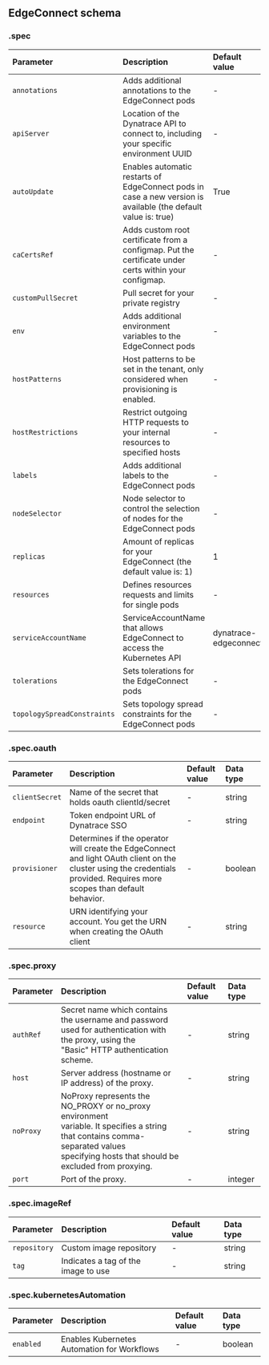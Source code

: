 ## EdgeConnect schema

### .spec

|Parameter|Description|Default value|Data type|
|:-|:-|:-|:-|
|`annotations`|Adds additional annotations to the EdgeConnect pods|-|object|
|`apiServer`|Location of the Dynatrace API to connect to, including your specific environment UUID|-|string|
|`autoUpdate`|Enables automatic restarts of EdgeConnect pods in case a new version is available (the default value is: true)|True|boolean|
|`caCertsRef`|Adds custom root certificate from a configmap. Put the certificate under certs within your configmap.|-|string|
|`customPullSecret`|Pull secret for your private registry|-|string|
|`env`|Adds additional environment variables to the EdgeConnect pods|-|array|
|`hostPatterns`|Host patterns to be set in the tenant, only considered when provisioning is enabled.|-|array|
|`hostRestrictions`|Restrict outgoing HTTP requests to your internal resources to specified hosts|-|array|
|`labels`|Adds additional labels to the EdgeConnect pods|-|object|
|`nodeSelector`|Node selector to control the selection of nodes for the EdgeConnect pods|-|object|
|`replicas`|Amount of replicas for your EdgeConnect (the default value is: 1)|1|integer|
|`resources`|Defines resources requests and limits for single pods|-|object|
|`serviceAccountName`|ServiceAccountName that allows EdgeConnect to access the Kubernetes API|dynatrace-edgeconnect|string|
|`tolerations`|Sets tolerations for the EdgeConnect pods|-|array|
|`topologySpreadConstraints`|Sets topology spread constraints for the EdgeConnect pods|-|array|

### .spec.oauth

|Parameter|Description|Default value|Data type|
|:-|:-|:-|:-|
|`clientSecret`|Name of the secret that holds oauth clientId/secret|-|string|
|`endpoint`|Token endpoint URL of Dynatrace SSO|-|string|
|`provisioner`|Determines if the operator will create the EdgeConnect and light OAuth client on the cluster using the credentials provided. Requires more scopes than default behavior.|-|boolean|
|`resource`|URN identifying your account. You get the URN when creating the OAuth client|-|string|

### .spec.proxy

|Parameter|Description|Default value|Data type|
|:-|:-|:-|:-|
|`authRef`|Secret name which contains the username and password used for authentication with the proxy, using the<br/>"Basic" HTTP authentication scheme.|-|string|
|`host`|Server address (hostname or IP address) of the proxy.|-|string|
|`noProxy`|NoProxy represents the NO_PROXY or no_proxy environment<br/>variable. It specifies a string that contains comma-separated values<br/>specifying hosts that should be excluded from proxying.|-|string|
|`port`|Port of the proxy.|-|integer|

### .spec.imageRef

|Parameter|Description|Default value|Data type|
|:-|:-|:-|:-|
|`repository`|Custom image repository|-|string|
|`tag`|Indicates a tag of the image to use|-|string|

### .spec.kubernetesAutomation

|Parameter|Description|Default value|Data type|
|:-|:-|:-|:-|
|`enabled`|Enables Kubernetes Automation for Workflows|-|boolean|
